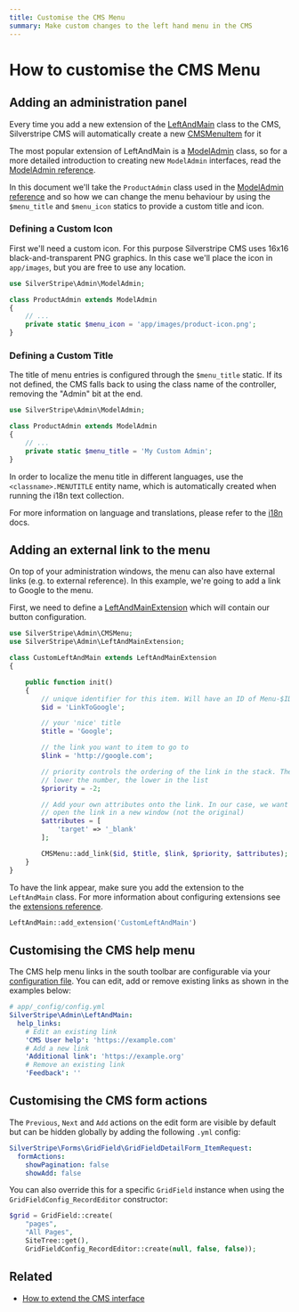 ```yaml
---
title: Customise the CMS Menu
summary: Make custom changes to the left hand menu in the CMS
---
```

# How to customise the CMS Menu

## Adding an administration panel

Every time you add a new extension of the [LeftAndMain](api:SilverStripe\Admin\LeftAndMain) class to the CMS,
Silverstripe CMS will automatically create a new [CMSMenuItem](api:SilverStripe\Admin\CMSMenuItem) for it

The most popular extension of LeftAndMain is a [ModelAdmin](api:SilverStripe\Admin\ModelAdmin) class, so
for a more detailed introduction to creating new `ModelAdmin` interfaces, read
the [ModelAdmin reference](../modeladmin).

In this document we'll take the `ProductAdmin` class used in the
[ModelAdmin reference](../modeladmin#setup) and so how we can change
the menu behaviour by using the `$menu_title` and `$menu_icon` statics to
provide a custom title and icon.

### Defining a Custom Icon

First we'll need a custom icon. For this purpose Silverstripe CMS uses 16x16
black-and-transparent PNG graphics. In this case we'll place the icon in
`app/images`, but you are free to use any location.


```php
use SilverStripe\Admin\ModelAdmin;

class ProductAdmin extends ModelAdmin
{
    // ...
    private static $menu_icon = 'app/images/product-icon.png';
}
```

### Defining a Custom Title

The title of menu entries is configured through the `$menu_title` static.
If its not defined, the CMS falls back to using the class name of the
controller, removing the "Admin" bit at the end.


```php
use SilverStripe\Admin\ModelAdmin;

class ProductAdmin extends ModelAdmin
{
    // ...
    private static $menu_title = 'My Custom Admin';
}
```

In order to localize the menu title in different languages, use the
`<classname>.MENUTITLE` entity name, which is automatically created when running
the i18n text collection.

For more information on language and translations, please refer to the
[i18n](/developer_guides/i18n) docs.

## Adding an external link to the menu

On top of your administration windows, the menu can also have external links
(e.g. to external reference). In this example, we're going to add a link to
Google to the menu.

First, we need to define a [LeftAndMainExtension](api:SilverStripe\Admin\LeftAndMainExtension) which will contain our
button configuration.


```php
use SilverStripe\Admin\CMSMenu;
use SilverStripe\Admin\LeftAndMainExtension;

class CustomLeftAndMain extends LeftAndMainExtension
{

    public function init()
    {
        // unique identifier for this item. Will have an ID of Menu-$ID
        $id = 'LinkToGoogle';

        // your 'nice' title
        $title = 'Google';

        // the link you want to item to go to
        $link = 'http://google.com';

        // priority controls the ordering of the link in the stack. The
        // lower the number, the lower in the list
        $priority = -2;

        // Add your own attributes onto the link. In our case, we want to
        // open the link in a new window (not the original)
        $attributes = [
            'target' => '_blank'
        ];

        CMSMenu::add_link($id, $title, $link, $priority, $attributes);
    }
}
```

To have the link appear, make sure you add the extension to the `LeftAndMain`
class. For more information about configuring extensions see the
[extensions reference](/developer_guides/extending/extensions).


```php
LeftAndMain::add_extension('CustomLeftAndMain')
```

## Customising the CMS help menu

The CMS help menu links in the south toolbar are configurable via your [configuration file](../../configuration).
You can edit, add or remove existing links as shown in the examples below:

```yml
# app/_config/config.yml
SilverStripe\Admin\LeftAndMain:
  help_links:
    # Edit an existing link
    'CMS User help': 'https://example.com'
    # Add a new link
    'Additional link': 'https://example.org'
    # Remove an existing link
    'Feedback': ''
```

## Customising the CMS form actions

The `Previous`, `Next` and `Add` actions on the edit form are visible by default but can be hidden globally by adding the following `.yml` config:

```yml
SilverStripe\Forms\GridField\GridFieldDetailForm_ItemRequest:
  formActions:
    showPagination: false
    showAdd: false
```

You can also override this for a specific `GridField` instance when using the `GridFieldConfig_RecordEditor` constructor:

```php
$grid = GridField::create(
    "pages", 
    "All Pages", 
    SiteTree::get(), 
    GridFieldConfig_RecordEditor::create(null, false, false));
```

## Related

 * [How to extend the CMS interface](extend_cms_interface)
